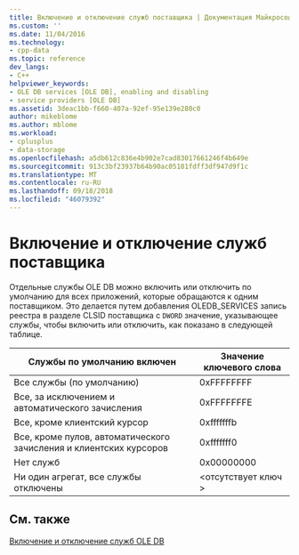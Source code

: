 ```yaml
---
title: Включение и отключение служб поставщика | Документация Майкрософт
ms.custom: ''
ms.date: 11/04/2016
ms.technology:
- cpp-data
ms.topic: reference
dev_langs:
- C++
helpviewer_keywords:
- OLE DB services [OLE DB], enabling and disabling
- service providers [OLE DB]
ms.assetid: 3deac1bb-f660-407a-92ef-95e139e280c0
author: mikeblome
ms.author: mblome
ms.workload:
- cplusplus
- data-storage
ms.openlocfilehash: a5db612c836e4b902e7cad83017661246f4b649e
ms.sourcegitcommit: 913c3bf23937b64b90ac05181fdff3df947d9f1c
ms.translationtype: MT
ms.contentlocale: ru-RU
ms.lasthandoff: 09/18/2018
ms.locfileid: "46079392"
---
```

# <a name="enabling-and-disabling-services-for-a-provider"></a>Включение и отключение служб поставщика

Отдельные службы OLE DB можно включить или отключить по умолчанию для всех приложений, которые обращаются к одним поставщиком. Это делается путем добавления OLEDB_SERVICES запись реестра в разделе CLSID поставщика с `DWORD` значение, указывающее службы, чтобы включить или отключить, как показано в следующей таблице.  
  
|Службы по умолчанию включен|Значение ключевого слова|  
|------------------------------|-------------------|  
|Все службы (по умолчанию)|0xFFFFFFFF|  
|Все, за исключением и автоматического зачисления|0xFFFFFFFE|  
|Все, кроме клиентский курсор|0xfffffffb|  
|Все, кроме пулов, автоматического зачисления и клиентских курсоров|0xfffffff0|  
|Нет служб|0x00000000|  
|Ни один агрегат, все службы отключены|\<отсутствует ключ >|  
  
## <a name="see-also"></a>См. также  

[Включение и отключение служб OLE DB](../../data/oledb/enabling-and-disabling-ole-db-services.md)